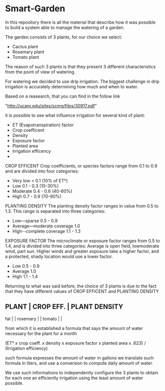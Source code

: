 # Smart-Garden
In this repository there is all the material that describe how it was possible to build a system able to manage the watering of a garden.

The garden consists of 3 plants, for our choice we select:
 - Cactus plant
 - Rosemary plant
 - Tomato plant

The reason of such 3 plants is that they present 3 different characteristics from the point of view of watering.

For watering we decided to use drip irrigation. 
The biggest challenge in drip irrigation is accurately determining how much and when to water.

Based on a reasearch, that you can find in the follow link 

  "http://ucanr.edu/sites/scmg/files/30917.pdf" 
  
it is possible to see what influence irrigation for several kind of plant:
  - ET (Evapotranspiration) factor
  - Crop coefficent
  - Density
  - Exposure factor
  - Planted area
  - Irrigation efficency
  - 
CROP EFFICENT
Crop coefficients, or species factors range from 0.1 to 0.9 and are
divided into four categories:
  - Very low      < 0.1 (10% of ET°)
  - Low       0.1 - 0.3 (10-30%)
  - Moderate  0.4 - 0.6 (40-60%)
  - High      0.7 - 0.9 (70-90%) 
 
PLANTING DENSITY
The planting density factor ranges in value from 0.5 to 1.3.
This range is separated into three categories:
  - Low—sparse                 0.5 - 0.9
  - Average—moderate coverage  1.0
  - High--complete coverage    1.1 - 1.3  
 
EXPOSURE FACTOR
The microclimate or exposure factor ranges from 0.5 to 1.4, and is divided into three categories: 
Average is open field, lowmoderate wind, part sun. Higher winds and greater exposure take a
higher factor, and a protected, shady location would use a lower factor.
  - Low     0.5 - 0.9
  - Average 1.0
  - High    1.1 - 1.4 
 
Returning to what was said before, the choice of 3 plants is due to the fact that they have different values
of CROP EFFICENT and PLANTING DENSITY

  PLANT     | CROP EFF. | PLANT DENSITY
------------------------------------
  fat       |           |
  rosemary  |           |
  tomato    |           |   

from which it is established a formula that says the amount of water necessary for the plant for a month

  (ET° x crop coeff. x density x exposure factor x planted area x .623) / (Irrigation efficiency)

such formula expresses the amount of water in gallons we translate such formula in liters, 
and use a conversion to compute daily amount of water. 

We use such informations to independently configure the 3 plants to obtain for each one an efficiently irrigation
using the least amount of water possible. 

